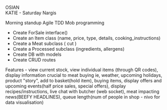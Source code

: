 OSIAN  
KATIE - Saturday
Nargis  

Morning standup
Agile 
TDD 
Mob programming 



- Create ForSale interface()
- Create an Item class (name, price, type, details, cooking_instructions)
- Create a Meat subclass ( cut )
- Create a Processed subclass (ingredients, allergens)
- Create DB with models
- Create CRUD routes

Features - view current stock, view individual items (through QR codes), display information crucial to meat buying ie, weather, upcoming holidays, product "story", add to basket(hold item), buying items, display offers and upcoming events(half price sales, special offers), display recipes/instructions, live chat with butcher (web socket), meat impacting news(BEEFY HEADLINES), queue length(num of people in shop - nivo for data visualisation) 